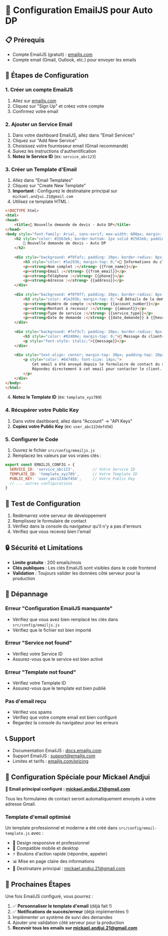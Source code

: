 # 🚀 Configuration EmailJS pour Auto DP

## 📋 Prérequis
- Compte EmailJS (gratuit) : [emailjs.com](https://www.emailjs.com/)
- Compte email (Gmail, Outlook, etc.) pour envoyer les emails

## 🔧 Étapes de Configuration

### 1. Créer un compte EmailJS
1. Allez sur [emailjs.com](https://www.emailjs.com/)
2. Cliquez sur "Sign Up" et créez votre compte
3. Confirmez votre email

### 2. Ajouter un Service Email
1. Dans votre dashboard EmailJS, allez dans "Email Services"
2. Cliquez sur "Add New Service"
3. Choisissez votre fournisseur email (Gmail recommandé)
4. Suivez les instructions d'authentification
5. **Notez le Service ID** (ex: `service_abc123`)

### 3. Créer un Template d'Email
1. Allez dans "Email Templates"
2. Cliquez sur "Create New Template"
3. **Important** : Configurez le destinataire principal sur `mickael.andjui.21@gmail.com`
4. Utilisez ce template HTML :

```html
<!DOCTYPE html>
<html>
<head>
    <title>🚗 Nouvelle demande de devis - Auto DP</title>
</head>
<body style="font-family: Arial, sans-serif; max-width: 600px; margin: 0 auto;">
    <h2 style="color: #2563eb; border-bottom: 2px solid #2563eb; padding-bottom: 10px;">
        🚗 Nouvelle demande de devis - Auto DP
    </h2>
    
    <div style="background: #f8fafc; padding: 20px; border-radius: 8px; margin: 20px 0;">
        <h3 style="color: #1e293b; margin-top: 0;">👤 Informations du client</h3>
        <p><strong>Nom complet :</strong> {{from_name}}</p>
        <p><strong>Email :</strong> {{from_email}}</p>
        <p><strong>Téléphone :</strong> {{phone}}</p>
        <p><strong>Adresse :</strong> {{address}}</p>
    </div>
    
    <div style="background: #f0f9ff; padding: 20px; border-radius: 8px; margin: 20px 0;">
        <h3 style="color: #1e293b; margin-top: 0;">💰 Détails de la demande</h3>
        <p><strong>Numéro de compte :</strong> {{account_number}}</p>
        <p><strong>Montant à recevoir :</strong> {{amount}}</p>
        <p><strong>Type de service :</strong> {{service_type}}</p>
        <p><strong>Date de demande :</strong> {{date_demande}} à {{heure_demande}}</p>
    </div>
    
    <div style="background: #fef3c7; padding: 20px; border-radius: 8px; margin: 20px 0;">
        <h3 style="color: #92400e; margin-top: 0;">💬 Message du client</h3>
        <p style="font-style: italic;">{{message}}</p>
    </div>
    
    <div style="text-align: center; margin-top: 30px; padding-top: 20px; border-top: 1px solid #e2e8f0;">
        <p style="color: #64748b; font-size: 14px;">
            Cet email a été envoyé depuis le formulaire de contact du site Auto DP.<br>
            Répondez directement à cet email pour contacter le client.
        </p>
    </div>
</body>
</html>
```

4. **Notez le Template ID** (ex: `template_xyz789`)

### 4. Récupérer votre Public Key
1. Dans votre dashboard, allez dans "Account" → "API Keys"
2. **Copiez votre Public Key** (ex: `user_abc123def456`)

### 5. Configurer le Code
1. Ouvrez le fichier `src/config/emailjs.js`
2. Remplacez les valeurs par vos vraies clés :

```javascript
export const EMAILJS_CONFIG = {
  SERVICE_ID: 'service_abc123',        // Votre Service ID
  TEMPLATE_ID: 'template_xyz789',      // Votre Template ID
  PUBLIC_KEY: 'user_abc123def456',     // Votre Public Key
  // ... autres configurations
}
```

## 🧪 Test de Configuration

1. Redémarrez votre serveur de développement
2. Remplissez le formulaire de contact
3. Vérifiez dans la console du navigateur qu'il n'y a pas d'erreurs
4. Vérifiez que vous recevez bien l'email

## 🔒 Sécurité et Limitations

- **Limite gratuite** : 200 emails/mois
- **Clés publiques** : Les clés EmailJS sont visibles dans le code frontend
- **Validation** : Toujours valider les données côté serveur pour la production

## 🚨 Dépannage

### Erreur "Configuration EmailJS manquante"
- Vérifiez que vous avez bien remplacé les clés dans `src/config/emailjs.js`
- Vérifiez que le fichier est bien importé

### Erreur "Service not found"
- Vérifiez votre Service ID
- Assurez-vous que le service est bien activé

### Erreur "Template not found"
- Vérifiez votre Template ID
- Assurez-vous que le template est bien publié

### Pas d'email reçu
- Vérifiez vos spams
- Vérifiez que votre compte email est bien configuré
- Regardez la console du navigateur pour les erreurs

## 📞 Support

- Documentation EmailJS : [docs.emailjs.com](https://docs.emailjs.com/)
- Support EmailJS : [support@emailjs.com](mailto:support@emailjs.com)
- Limites et tarifs : [emailjs.com/pricing](https://www.emailjs.com/pricing)

## 🎯 Configuration Spéciale pour Mickael Andjui

**📧 Email principal configuré : mickael.andjui.21@gmail.com**

Tous les formulaires de contact seront automatiquement envoyés à votre adresse Gmail.

### Template d'email optimisé
Un template professionnel et moderne a été créé dans `src/config/email-template.js` avec :
- 🎨 Design responsive et professionnel
- 📱 Compatible mobile et desktop
- ⚡ Boutons d'action rapide (répondre, appeler)
- 📊 Mise en page claire des informations
- 🎯 Destinataire principal : mickael.andjui.21@gmail.com

## 🎯 Prochaines Étapes

Une fois EmailJS configuré, vous pourrez :
1. ✅ **Personnaliser le template d'email** (déjà fait !)
2. ✅ **Notifications de succès/erreur** (déjà implémentées !)
3. Implémenter un système de suivi des demandes
4. Ajouter une validation côté serveur pour la production
5. **Recevoir tous les emails sur mickael.andjui.21@gmail.com**
